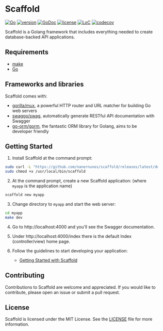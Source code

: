 # Scaffold

[![Go](https://github.com/nanernunes/scaffold/actions/workflows/go.yml/badge.svg)](https://github.com/nanernunes/scaffold/actions/workflows/go.yml)
[![version](https://img.shields.io/github/tag/nanernunes/scaffold.svg)](https://github.com/nanernunes/scaffold/releases/latest)
[![GoDoc](https://godoc.org/github.com/scaffold?status.png)](https://godoc.org/github.com/nanernunes/scaffold)
[![license](https://img.shields.io/github/license/nanernunes/scaffold.svg)](../LICENSE.md)
[![LoC](https://tokei.rs/b1/github/nanernunes/scaffold?category=lines)](https://github.com/nanernunes/scaffold)
[![codecov](https://codecov.io/gh/nanernunes/scaffold/branch/master/graph/badge.svg)](https://codecov.io/gh/nanernunes/scaffold)

Scaffold is a Golang framework that includes everything needed to create database-backed API applications.

## Requirements

- [make]()
- [Go](https://go.dev/)

## Frameworks and libraries

Scaffold comes with:

- [gorilla/mux](https://github.com/gorilla/mux), a powerful HTTP router and URL matcher for building Go web servers
- [swaggo/swag](https://github.com/swaggo/swag), automatically generate RESTful API documentation with Swagger
- [go-orm/gorm](https://github.com/go-gorm/gorm), the fantastic ORM library for Golang, aims to be developer friendly

## Getting Started

1. Install Scaffold at the command prompt:

```bash
sudo curl -L "https://github.com/nanernunes/scaffold/releases/latest/download/scaffold-$(uname -s)-$(uname -m)" -o /usr/local/bin/scaffold
sudo chmod +x /usr/local/bin/scaffold
```

2. At the command prompt, create a new Scaffold application: (where `myapp` is the application name)

```bash
scaffold new myapp
```

3. Change directory to `myapp` and start the web server:

```bash
cd myapp
make dev
```

4. Go to http://localhost:4000 and you'll see the Swagger documentation.

5. Under http://localhost:4000/index there is the default Index (controller/view) home page.

6. Follow the guidelines to start developing your application:

   - [Getting Started with Scaffold](docs/getting-started-with-scaffold.md)

## Contributing

Contributions to Scaffold are welcome and appreciated. If you would like to contribute, please open an issue or submit a pull request.

## License

Scaffold is licensed under the MIT License. See the [LICENSE](LICENSE) file for more information.
